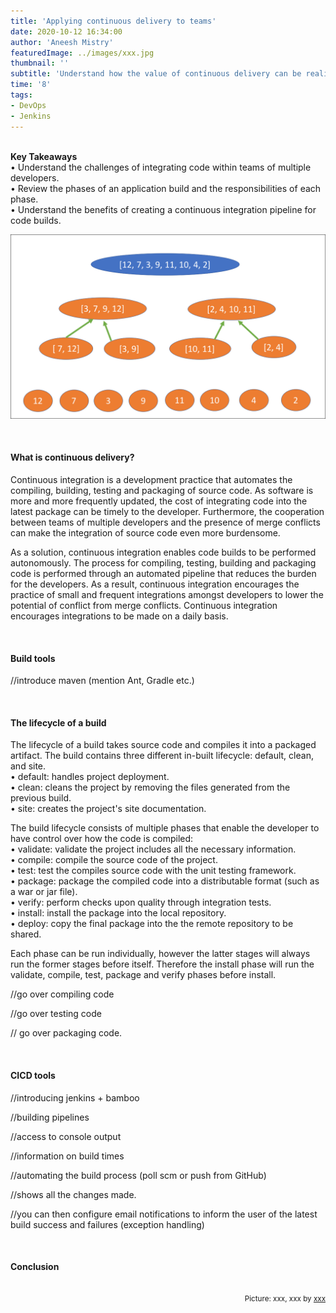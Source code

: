 ```yaml
---
title: 'Applying continuous delivery to teams'
date: 2020-10-12 16:34:00
author: 'Aneesh Mistry'
featuredImage: ../images/xxx.jpg
thumbnail: ''
subtitle: 'Understand how the value of continuous delivery can be realised amongst teams of multiple developers.'
time: '8'
tags:
- DevOps
- Jenkins
---
```

<br>
<strong>Key Takeaways</strong><br>
&#8226; Understand the challenges of integrating code within teams of multiple developers.<br>
&#8226; Review the phases of an application build and the responsibilities of each phase.<br>
&#8226; Understand the benefits of creating a continuous integration pipeline for code builds.<br>

![Merge sort step 2](../../src/images/011MergeSort2.png)


<br>
<h4>What is continuous delivery?</h4>
<p>
Continuous integration is a development practice that automates the compiling, building, testing and packaging of source code. As software is more and more frequently updated, the cost of integrating code into the latest package can be timely to the developer. Furthermore, the cooperation between teams of multiple developers and the presence of merge conflicts can make the integration of source code even more burdensome.
</p>
<p>

</p>
<p>
As a solution, continuous integration enables code builds to be performed autonomously. The process for compiling, testing, building and packaging code is performed through an automated pipeline that reduces the burden for the developers. As a result, continuous integration encourages the practice of small and frequent integrations amongst developers to lower the potential of  conflict from merge conflicts. Continuous integration encourages integrations to be made on a daily basis. 
</p>

<br>
<h4>Build tools</h4>
<p>
//introduce maven (mention Ant, Gradle etc.)

</p>

<br>
<h4>The lifecycle of a build</h4>
<p>
The lifecycle of a build takes source code and compiles it into a packaged artifact. The build contains three different in-built lifecycle: default, clean, and site.<br>
&#8226; default: handles project deployment.<br>
&#8226; clean: cleans the project by removing the files generated from the previous build.<br>
&#8226; site: creates the project's site documentation.<br>
</p>
<p>
The build lifecycle consists of multiple phases that enable the developer to have control over how the code is compiled:<br>
&#8226; validate: validate the project includes all the necessary information.<br>
&#8226; compile: compile the source code of the project.<br>
&#8226; test: test the compiles source code with the unit testing framework.<br>
&#8226; package: package the compiled code into a distributable format (such as a war or jar file).<br>
&#8226; verify: perform checks upon quality through integration tests.<br>
&#8226; install: install the package into the local repository.<br>
&#8226; deploy: copy the final package into the the remote repository to be shared.<br>

Each phase can be run individually, however the latter stages will always run the former stages before itself. Therefore the install phase will run the validate, compile, test, package and verify phases before install.
</p>

<p>
//go over compiling code
</p>

<p>
//go over testing code
</p>

<p>
// go over packaging code.
</p>

<br>
<h4>CICD tools</h4>
<p>
//introducing jenkins + bamboo

//building pipelines

//access to console output

//information on build times

//automating the build process
(poll scm or push from GitHub)

//shows all the changes made. 

//you can then configure email notifications to inform the user of the latest build success and failures (exception handling)
</p>
<p>

</p>
<br>
<h4>Conclusion</h4>
<p>


</p>

<br>
<small style="float: right;" >Picture: xxx, xxx by <a target="_blank" href="http">xxx</small></a><br>